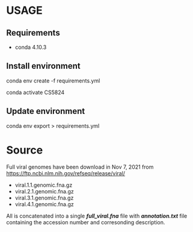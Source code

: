 # USAGE

## Requirements

- conda 4.10.3

## Install environment

conda env create -f requirements.yml

conda activate CS5824

## Update environment

conda env export > requirements.yml

# Source
Full viral genomes have been download in Nov 7, 2021 from https://ftp.ncbi.nlm.nih.gov/refseq/release/viral/

- viral.1.1.genomic.fna.gz
- viral.2.1.genomic.fna.gz
- viral.3.1.genomic.fna.gz
- viral.4.1.genomic.fna.gz

All is concatenated into a single ***full_viral.fna*** file with ***annotation.txt*** file containing the accession number and corresonding description.